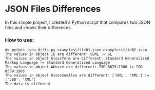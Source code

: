 # JSON Files Differences

In this simple project, I created a Python script that compares two JSON files and shows their differences.

### How to use:

```
#> python json_diffs.py examples\file01.json examples\file02.json
The values in object ID are different: SGML != SL
The values in object GlossTerm are different: Standard Generalized Markup Language != Standard Generalized Language
The values in object Abbrev are different: ISO 8879:1986 != ISO 8559:1986
The values in object GlossSeeAlso are different: ['GML', 'XML'] != ['JSO', 'XML']
The data is different
```
